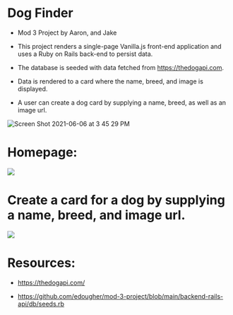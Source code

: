 
# Dog Finder

* Mod 3 Project by Aaron, and Jake

* This project renders a single-page Vanilla.js front-end application and uses a Ruby on Rails back-end to persist data.
* The database is seeded with data fetched from https://thedogapi.com.
* Data is rendered to a card where the name, breed, and image is displayed.
* A user can create a dog card by supplying a name, breed, as well as an image url.

![Screen Shot 2021-06-06 at 3 45 29 PM](https://user-images.githubusercontent.com/31377196/120939568-3fc75700-c6de-11eb-8cc3-4b0e24024c9d.png)


# Homepage:

![](https://media.giphy.com/media/5MXfNKY3AWG0gt3QHK/giphy.gif)


# Create a card for a dog by supplying a name, breed, and image url.

![](https://media.giphy.com/media/2LBPsCH2ob83yc66yy/giphy.gif)


# Resources:

* https://thedogapi.com/

* https://github.com/edougher/mod-3-project/blob/main/backend-rails-api/db/seeds.rb




